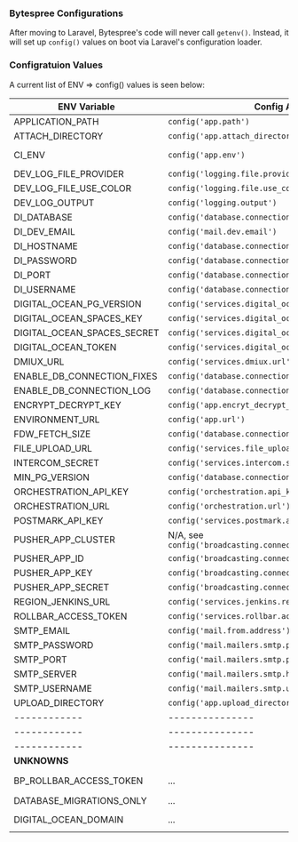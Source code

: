 ### Bytespree Configurations

After moving to Laravel, Bytespree's code will never call `getenv()`. Instead, it will set up `config()` values on boot via Laravel's configuration loader.

### Configratuion Values

A current list of ENV => config() values is seen below:

| ENV Variable | Config Accessor | Note        |
| ------------ | --------------- | ----------- |
| APPLICATION_PATH | `config('app.path')` | |
| ATTACH_DIRECTORY            | `config('app.attach_directory')` | |
| CI_ENV      | `config('app.env')` | use `app()->isProduciont()` or `app()->isLocal()`
| DEV_LOG_FILE_PROVIDER       | `config('logging.file.provider')` |
| DEV_LOG_FILE_USE_COLOR      | `config('logging.file.use_color')` |
| DEV_LOG_OUTPUT              | `config('logging.output')` |
| DI_DATABASE | `config('database.connections.pgsql.database')` |
| DI_DEV_EMAIL | `config('mail.dev.email')` |
| DI_HOSTNAME | `config('database.connections.pgsql.host')` |
| DI_PASSWORD | `config('database.connections.pgsql.password')` |
| DI_PORT | `config('database.connections.pgsql.port')` |
| DI_USERNAME | `config('database.connections.pgsql.username')` |
| DIGITAL_OCEAN_PG_VERSION    | `config('services.digital_ocean.pg_version')` |
| DIGITAL_OCEAN_SPACES_KEY    | `config('services.digital_ocean.spaces.key')` |
| DIGITAL_OCEAN_SPACES_SECRET | `config('services.digital_ocean.spaces.secret')` |
| DIGITAL_OCEAN_TOKEN | `config('services.digital_ocean.token')` |
| DMIUX_URL                   | `config('services.dmiux.url')` |
| ENABLE_DB_CONNECTION_FIXES  | `config('database.connections.pgsql.connection_log')` |
| ENABLE_DB_CONNECTION_LOG    | `config('database.connections.pgsql.connection_log')` |
| ENCRYPT_DECRYPT_KEY | `config('app.encryt_decrypt_key')` |
| ENVIRONMENT_URL   | `config('app.url')` |
| FDW_FETCH_SIZE              | `config('database.connections.pgsql.fdw_fetch_size')` |
| FILE_UPLOAD_URL             | `config('services.file_upload.url')` |
| INTERCOM_SECRET             | `config('services.intercom.secret')` |
| MIN_PG_VERSION              | `config('database.connections.pgsql.min_version')` |
| ORCHESTRATION_API_KEY       | `config('orchestration.api_key')` |
| ORCHESTRATION_URL           | `config('orchestration.url')` |
| POSTMARK_API_KEY            | `config('services.postmark.api_key')` |
| PUSHER_APP_CLUSTER          | N/A, see `config('broadcasting.connections.pusher.options.host')` |
| PUSHER_APP_ID               | `config('broadcasting.connections.pusher.app_id')` |
| PUSHER_APP_KEY              | `config('broadcasting.connections.pusher.key')` |
| PUSHER_APP_SECRET           | `config('broadcasting.connections.pusher.secret')` |
| REGION_JENKINS_URL          | `config('services.jenkins.region_url')` |
| ROLLBAR_ACCESS_TOKEN        | `config('services.rollbar.access_token')` |
| SMTP_EMAIL | `config('mail.from.address')` |
| SMTP_PASSWORD | `config('mail.mailers.smtp.password')` |
| SMTP_PORT | `config('mail.mailers.smtp.port')` |
| SMTP_SERVER | `config('mail.mailers.smtp.host')` |
| SMTP_USERNAME | `config('mail.mailers.smtp.username')` |
| UPLOAD_DIRECTORY            | `config('app.upload_directory')` |
| ------------ | --------------- | ----------- |
| ------------ | --------------- | ----------- |
| ------------ | --------------- | ----------- |
| __UNKNOWNS__ |  |  |
| BP_ROLLBAR_ACCESS_TOKEN  | ... | used in `head.php` - why have ROLLBAR_ACCESS_TOKEN? |
| DATABASE_MIGRATIONS_ONLY | ... | used in `phpunit.yml` action |
| DIGITAL_OCEAN_DOMAIN     | ... | used in `Environment::getProviderDomain()` | 